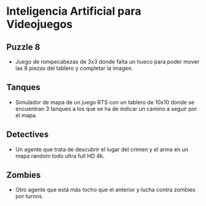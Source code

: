 ﻿# Inteligencia Artificial para Videojuegos


## Puzzle 8

 - Juego de rompecabezas de 3x3 donde falta un hueco para poder mover las 8 piezas del tablero y completar la imagen.


## Tanques

 - Simulador de mapa de un juego RTS con un tablero de 10x10 donde se encuentran 3 tanques a los que se ha de indicar un camino a seguir por el mapa.
 
 ## Detectives
 
 - Un agente que trata de descubrir el lugar del crimen y el arma en un mapa random todo ultra full HD 4k.
 
 ## Zombies
 
 - Otro agente que está más tocho que el anterior y lucha contra zombies por turnos.
